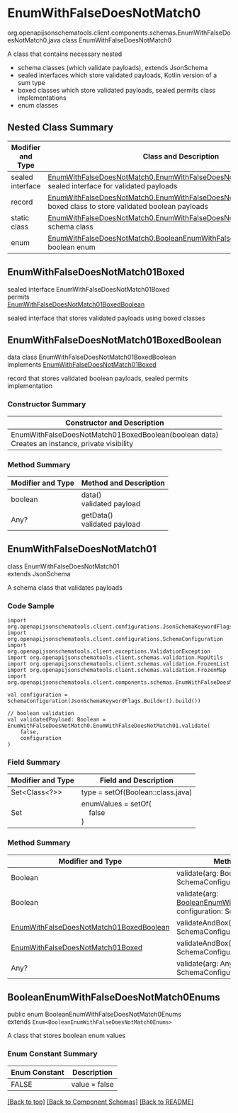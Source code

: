 # EnumWithFalseDoesNotMatch0
org.openapijsonschematools.client.components.schemas.EnumWithFalseDoesNotMatch0.java
class EnumWithFalseDoesNotMatch0<br>

A class that contains necessary nested
- schema classes (which validate payloads), extends JsonSchema
- sealed interfaces which store validated payloads, Kotlin version of a sum type
- boxed classes which store validated payloads, sealed permits class implementations
- enum classes

## Nested Class Summary
| Modifier and Type | Class and Description |
| ----------------- | ---------------------- |
| sealed interface | [EnumWithFalseDoesNotMatch0.EnumWithFalseDoesNotMatch01Boxed](#enumwithfalsedoesnotmatch01boxed)<br> sealed interface for validated payloads |
| record | [EnumWithFalseDoesNotMatch0.EnumWithFalseDoesNotMatch01BoxedBoolean](#enumwithfalsedoesnotmatch01boxedboolean)<br> boxed class to store validated boolean payloads |
| static class | [EnumWithFalseDoesNotMatch0.EnumWithFalseDoesNotMatch01](#enumwithfalsedoesnotmatch01)<br> schema class |
| enum | [EnumWithFalseDoesNotMatch0.BooleanEnumWithFalseDoesNotMatch0Enums](#booleanenumwithfalsedoesnotmatch0enums)<br>boolean enum |

## EnumWithFalseDoesNotMatch01Boxed
sealed interface EnumWithFalseDoesNotMatch01Boxed<br>
permits<br>
[EnumWithFalseDoesNotMatch01BoxedBoolean](#enumwithfalsedoesnotmatch01boxedboolean)

sealed interface that stores validated payloads using boxed classes

## EnumWithFalseDoesNotMatch01BoxedBoolean
data class EnumWithFalseDoesNotMatch01BoxedBoolean<br>
implements [EnumWithFalseDoesNotMatch01Boxed](#enumwithfalsedoesnotmatch01boxed)

record that stores validated boolean payloads, sealed permits implementation

### Constructor Summary
| Constructor and Description |
| --------------------------- |
| EnumWithFalseDoesNotMatch01BoxedBoolean(boolean data)<br>Creates an instance, private visibility |

### Method Summary
| Modifier and Type | Method and Description |
| ----------------- | ---------------------- |
| boolean | data()<br>validated payload |
| Any? | getData()<br>validated payload |

## EnumWithFalseDoesNotMatch01
class EnumWithFalseDoesNotMatch01<br>
extends JsonSchema

A schema class that validates payloads

### Code Sample
```
import org.openapijsonschematools.client.configurations.JsonSchemaKeywordFlags
import org.openapijsonschematools.client.configurations.SchemaConfiguration
import org.openapijsonschematools.client.exceptions.ValidationException
import org.openapijsonschematools.client.schemas.validation.MapUtils
import org.openapijsonschematools.client.schemas.validation.FrozenList
import org.openapijsonschematools.client.schemas.validation.FrozenMap
import org.openapijsonschematools.client.components.schemas.EnumWithFalseDoesNotMatch0

val configuration = SchemaConfiguration(JsonSchemaKeywordFlags.Builder().build())

// boolean validation
val validatedPayload: Boolean = EnumWithFalseDoesNotMatch0.EnumWithFalseDoesNotMatch01.validate(
    false,
    configuration
)
```

### Field Summary
| Modifier and Type | Field and Description |
| ----------------- | ---------------------- |
| Set<Class<?>> | type = setOf(Boolean::class.java) |
| Set<Any> | enumValues = setOf(<br>&nbsp;&nbsp;&nbsp;&nbsp;false<br>)<br> |

### Method Summary
| Modifier and Type | Method and Description |
| ----------------- | ---------------------- |
| Boolean | validate(arg: Boolean, configuration: SchemaConfiguration) |
| Boolean | validate(arg: [BooleanEnumWithFalseDoesNotMatch0Enums](#booleanenumwithfalsedoesnotmatch0enums), configuration: SchemaConfiguration) |
| [EnumWithFalseDoesNotMatch01BoxedBoolean](#enumwithfalsedoesnotmatch01boxedboolean) | validateAndBox(Boolean, configuration: SchemaConfiguration) |
| [EnumWithFalseDoesNotMatch01Boxed](#enumwithfalsedoesnotmatch01boxed) | validateAndBox(Any?, configuration: SchemaConfiguration) |
| Any? | validate(arg: Any?, configuration: SchemaConfiguration) |

## BooleanEnumWithFalseDoesNotMatch0Enums
public enum BooleanEnumWithFalseDoesNotMatch0Enums<br>
extends `Enum<BooleanEnumWithFalseDoesNotMatch0Enums>`

A class that stores boolean enum values

### Enum Constant Summary
| Enum Constant | Description |
| ------------- | ----------- |
| FALSE | value = false |

[[Back to top]](#top) [[Back to Component Schemas]](../../../README.md#Component-Schemas) [[Back to README]](../../../README.md)
